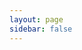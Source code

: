 ```yaml
---
layout: page
sidebar: false
---
```


<script setup>
import Playground from './.vitepress/theme/components/Playground.vue'
</script>

<Playground />